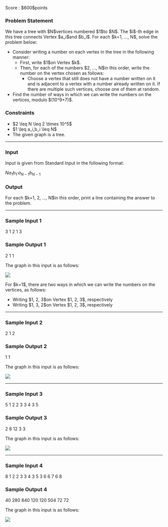 
<div>

<span>

<span>

<p>
Score : $600$points
</p>

<div>

<section>

### **Problem Statement**

<p>
We have a tree with $N$vertices numbered $1$to $N$. The $i$-th edge in this tree connects Vertex $a_i$and $b_i$.
For each $k=1, ..., N$, solve the problem below:
</p>

<ul>

<li>
Consider writing a number on each vertex in the tree in the following manner:
<ul>

<li>
First, write $1$on Vertex $k$.
</li>

<li>
Then, for each of the numbers $2, ..., N$in this order, write the number on the vertex chosen as follows:
<ul>

<li>
Choose a vertex that still does not have a number written on it and is adjacent to a vertex with a number already written on it. If there are multiple such vertices, choose one of them at random.
</li>

</ul>

</li>

</ul>

</li>

<li>
Find the number of ways in which we can write the numbers on the vertices, modulo $(10^9+7)$.
</li>

</ul>

</section>

</div>

<div>

<section>

### **Constraints**

<ul>

<li>
$2 \leq N \leq 2 \times 10^5$
</li>

<li>
$1 \leq a_i,b_i \leq N$
</li>

<li>
The given graph is a tree.
</li>

</ul>

</section>

</div>

---

<div>

<div>

<section>

### **Input**

<p>
Input is given from Standard Input in the following format:
</p>

<div>

$N$$a_1$$b_1$$:$$a_{N-1}$$b_{N-1}$
</div>

</section>

</div>

<div>

<section>

### **Output**

<p>
For each $k=1, 2, ..., N$in this order, print a line containing the answer to the problem.
</p>

</section>

</div>

</div>

---

<div>

<section>

### **Sample Input 1**

<div>

3
1 2
1 3

</div>

</section>

</div>

<div>

<section>

### **Sample Output 1**

<div>

2
1
1

</div>

<p>
The graph in this input is as follows:
</p>

<p>

<img src="https://img.atcoder.jp/ghi/1c88b0eb716ba399b1c5d6565ab62337.png">

</img>

</p>

<p>
For $k=1$, there are two ways in which we can write the numbers on the vertices, as follows:
</p>

<ul>

<li>
Writing $1, 2, 3$on Vertex $1, 2, 3$, respectively
</li>

<li>
Writing $1, 3, 2$on Vertex $1, 2, 3$, respectively
</li>

</ul>

</section>

</div>

---

<div>

<section>

### **Sample Input 2**

<div>

2
1 2

</div>

</section>

</div>

<div>

<section>

### **Sample Output 2**

<div>

1
1

</div>

<p>
The graph in this input is as follows:
</p>

<p>

<img src="https://img.atcoder.jp/ghi/c47c7798f88e7bfec30fbd664dc9ad50.png">

</img>

</p>

</section>

</div>

---

<div>

<section>

### **Sample Input 3**

<div>

5
1 2
2 3
3 4
3 5

</div>

</section>

</div>

<div>

<section>

### **Sample Output 3**

<div>

2
8
12
3
3

</div>

<p>
The graph in this input is as follows:
</p>

<p>

<img src="https://img.atcoder.jp/ghi/e9c09403f8d96ae4e679a226993defa6.png">

</img>

</p>

</section>

</div>

---

<div>

<section>

### **Sample Input 4**

<div>

8
1 2
2 3
3 4
3 5
3 6
6 7
6 8

</div>

</section>

</div>

<div>

<section>

### **Sample Output 4**

<div>

40
280
840
120
120
504
72
72

</div>

<p>
The graph in this input is as follows:
</p>

<p>

<img src="https://img.atcoder.jp/ghi/a85459a03d436560bfe2e911d8cec4e6.png">

</img>

</p>

</section>

</div>

</span>

</span>

</div>
